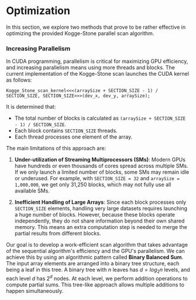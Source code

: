 # Optimization
In this section, we explore two methods that prove to be rather effective in optimizing the provided Kogge-Stone parallel scan algorithm.
### Increasing Parallelism
In CUDA programming, parallelism is critical for maximizing GPU efficiency, and increasing parallelism means using more threads and blocks. The current implementation of the Kogge-Stone scan launches the CUDA kernel as follows:
```c=
Kogge_Stone_scan_kernel<<<(arraySize + SECTION_SIZE - 1) / SECTION_SIZE, SECTION_SIZE>>>(dev_x, dev_y, arraySize);
```
It is determined that:
* The total number of blocks is calculated as `(arraySize + SECTION_SIZE - 1) / SECTION_SIZE`.
* Each block contains `SECTION_SIZE` threads.
* Each thread processes one element of the array.

The main limitations of this approach are:

1. **Under-utilization of Streaming Multiprocessors (SMs)**: Modern GPUs have hundreds or even thousands of cores spread across multiple SMs. If we only launch a limited number of blocks, some SMs may remain idle or underused. For example, with `SECTION_SIZE = 32` and `arraySize = 1,000,000`, we get only 31,250 blocks, which may not fully use all available SMs.

2. **Inefficient Handling of Large Arrays**: Since each block processes only `SECTION_SIZE` elements, handling very large datasets requires launching a huge number of blocks. However, because these blocks operate independently, they do not share information beyond their own shared memory. This means an extra computation step is needed to merge the partial results from different blocks.

Our goal is to develop a work-efficient scan algorithm that takes advantage of the sequential algorithm's efficiency and the GPU's parallelism. We can achieve this by using an algorithmic pattern called **Binary Balanced Sum**. The input array elements are arranged into a binary tree structure, each being a leaf in this tree. A binary tree with $n$ leaves has $d=log_2n$ levels, and each level $d$ has $2^d$ nodes. At each level, we perform addition operations to compute partial sums. This tree-like approach allows multiple additions to happen simultaneously.
